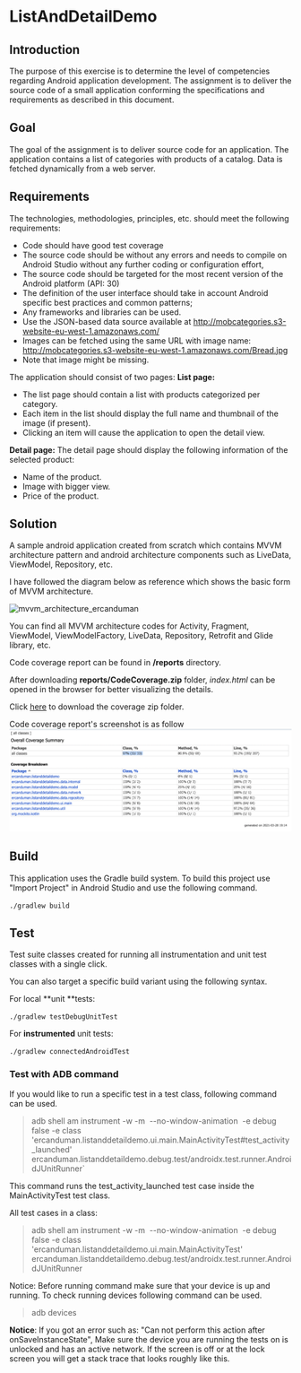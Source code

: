 # ListAndDetailDemo

## Introduction

The purpose of this exercise is to determine the level of competencies regarding Android application development. The assignment is to deliver the source code of a small application conforming the specifications and requirements as described in this document.

## Goal

The goal of the assignment is to deliver source code for an application. The application contains a list of categories with products of a catalog. Data is fetched dynamically from a web server.

## Requirements

The technologies, methodologies, principles, etc. should meet the following requirements:

- Code should have good test coverage
- The source code should be without any errors and needs to compile on Android Studio without any further coding or configuration effort,
- The source code should be targeted for the most recent version of the Android platform (API: 30)
- The definition of the user interface should take in account Android specific best practices and common patterns;
- Any frameworks and libraries can be used.
- Use the JSON-based data source available at http://mobcategories.s3-website-eu-west-1.amazonaws.com/
- Images can be fetched using the same URL with image name: http://mobcategories.s3-website-eu-west-1.amazonaws.com/Bread.jpg
- Note that image might be missing.

The application should consist of two pages:
**List page:**
* The list page should contain a list with products categorized per category.
* Each item in the list should display the full name and thumbnail of the image (if
present).
* Clicking an item will cause the application to open the detail view.

**Detail page:**
The detail page should display the following information of the selected product:
* Name of the product.
* Image with bigger view.
* Price of the product.

## Solution
A sample android application created from scratch which contains MVVM architecture pattern and android architecture components such as LiveData, ViewModel, Repository, etc.

I have followed the diagram below as reference which shows the basic form of MVVM architecture.

![](https://user-images.githubusercontent.com/11629459/49515908-3e1c3e80-f8a9-11e8-8360-2a3a4d2e6227.png  "mvvm_architecture_ercanduman")

You can find all MVVM architecture codes for Activity, Fragment, ViewModel, ViewModelFactory, LiveData, Repository, Retrofit and Glide library, etc.

Code coverage report can be found in **/reports** directory. 

After downloading **reports/CodeCoverage.zip** folder, *index.html* can be opened in the browser for better visualizing the details.

Click [here](https://github.com/ercanduman/ListAndDetailDemo/raw/master/reports/CodeCoverage.zip/ "CodeCoverage.zip") to download the coverage zip folder.

Code coverage report's screenshot is as follow
![](https://raw.githubusercontent.com/ercanduman/ListAndDetailDemo/master/reports/Screen%20Shot%20Code%20Coverage_2021-03-28%20at%2019.16.21.png)


## Build
This application uses the Gradle build system. To build this project use "Import Project" in Android Studio and use the following command.

`./gradlew build`


## Test
Test suite classes created for running all instrumentation and unit test classes with a single click.

You can also target a specific build variant using the following syntax.

For local **unit **tests:

`./gradlew testDebugUnitTest`

For **instrumented** unit tests:

`./gradlew connectedAndroidTest`

### Test with ADB command

If you would like to run a specific test in a test class, following command can be used.
> adb shell am instrument -w -m  --no-window-animation  -e debug false -e class 'ercanduman.listanddetaildemo.ui.main.MainActivityTest#test_activity_launched' ercanduman.listanddetaildemo.debug.test/androidx.test.runner.AndroidJUnitRunner`

This command runs the test_activity_launched test case inside the MainActivityTest test class.

All test cases in a class:
> adb shell am instrument -w -m  --no-window-animation  -e debug false -e class 'ercanduman.listanddetaildemo.ui.main.MainActivityTest' ercanduman.listanddetaildemo.debug.test/androidx.test.runner.AndroidJUnitRunner

Notice: Before running command make sure that your device is up and running. To check running devices following command can be used.
> adb devices


**Notice**: If you got an error such as: "Can not perform this action after onSaveInstanceState", Make sure the device you are running the tests on is unlocked and has an active network. If the screen is off or at the lock screen you will get a stack trace that looks roughly like this.